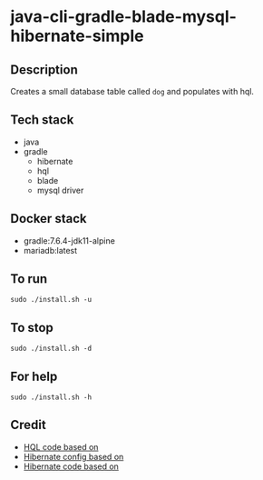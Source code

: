 # java-cli-gradle-blade-mysql-hibernate-simple

## Description
Creates a small database table
called `dog` and populates with
hql.

## Tech stack
- java
- gradle
  - hibernate
  - hql
  - blade
  - mysql driver

## Docker stack
- gradle:7.6.4-jdk11-alpine
- mariadb:latest

## To run
`sudo ./install.sh -u`

## To stop
`sudo ./install.sh -d`

## For help
`sudo ./install.sh -h`

## Credit
- [HQL code based on](https://www.journaldev.com/2954/hibernate-query-language-hql-example-tutorial)
- [Hibernate config based on](https://www.theserverside.com/blog/Coffee-Talk-Java-News-Stories-and-Opinions/An-example-hibernatecfgxml-for-MySQL-8-and-Hibernate-5)
- [Hibernate code based on](https://github.com/lokeshgupta1981/hibernate/tree/master/hibernate-hello-world)
